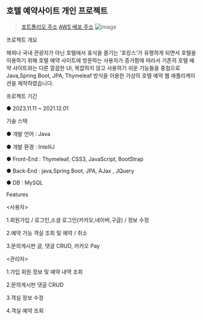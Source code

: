 ## 호텔 예약사이트 개인 프로젝트
> [포트폴리오 주소](file:///C:/Users/speed/Downloads/(AWS%20%EB%B0%B0%ED%8F%AC%EC%99%84%EB%A3%8C)%EA%B9%80%EC%A0%95%ED%98%84%20%EA%B0%9C%EC%9D%B8%ED%8F%AC%ED%8A%B8%ED%8F%B4%EB%A6%AC%EC%98%A4%20%ED%98%B8%ED%85%94%EC%98%88%EC%95%BD%EC%82%AC%EC%9D%B4%ED%8A%B8.pdf)
> [AWS 배포 주소](http://ec2-3-37-237-106.ap-northeast-2.compute.amazonaws.com:8081)
![image](https://github.com/joungkimkim/MyHotelProject/assets/148930569/43093685-b656-428c-85b8-0618ba829279)



프로젝트 개요

해외나 국내 관광지가 아닌 호텔에서 휴식을 즐기는 '호캉스'가 유행하게 되면서 호텔을 이용하기 위해 호텔 예약 사이트에 방문하는 사용자가 증가함에 따라서 기존의 호텔 예약 사이트와는 다른 깔끔한 UI, 복잡하지 않고 사용하기 쉬운 기능들을 중점으로 Java,Spring Boot, JPA, Thymeleaf 방식을 이용한 가상의 호텔 예약 웹 애플리케이션을 제작하였습니다.

 프로젝트 기간

● 2023.11.11 ~ 2021.12.01

 기술 스택

●  개발 언어 : Java 

●  개발 환경 : IntelliJ

●  Front-End : Thymeleaf, CSS3, JavaScript, BootStrap

●  Back-End : java,Spring Boot, JPA, AJax , JQuery

●  DB : MySQL

Features

<사용자>

1.회원가입 / 로그인,소셜 로그인(카카오,네이버,구글) / 정보 수정

2.예약 가능 객실 조회 및 예약 / 취소

3.문의게시판 글, 댓글 CRUD, 카카오 Pay

<관리자>

1.가입 회원 정보 및 예약 내역 조회

2.문의게시판 댓글 CRUD

3.객실 정보 수정

4.객실 예약 조회
